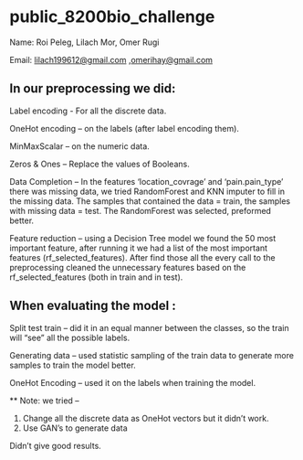 # public_8200bio_challenge

Name: Roi Peleg, Lilach Mor, Omer Rugi

Email:  lilach199612@gmail.com ,omerihay@gmail.com

## In our preprocessing we did:

Label encoding - For all the discrete data.

OneHot encoding – on the labels (after label encoding them).

MinMaxScalar – on the numeric data.

Zeros & Ones – Replace the values of Booleans.

Data Completion – In the features ‘location_covrage’ and ‘pain.pain_type’ there was missing data, we tried RandomForest and KNN imputer to fill in the missing data. The samples that contained the data = train, the samples with missing data = test. The RandomForest was selected, preformed better.

Feature reduction – using a Decision Tree model we found the 50 most important feature, after running it we had a list of the most important features (rf_selected_features). After find those all the every call to the preprocessing cleaned the unnecessary features based on the rf_selected_features (both in train and in test).

## When evaluating the model : 
Split test train – did it in an equal manner between the classes, so the train will “see” all the possible labels.   

Generating data – used statistic sampling of the train data to generate more samples to train the model better.

OneHot Encoding – used it on the labels when training the model.

** Note: we tried – 
1.	Change all the discrete data as OneHot vectors but it didn’t work.
2.	Use GAN’s to generate data

Didn’t give good results.
